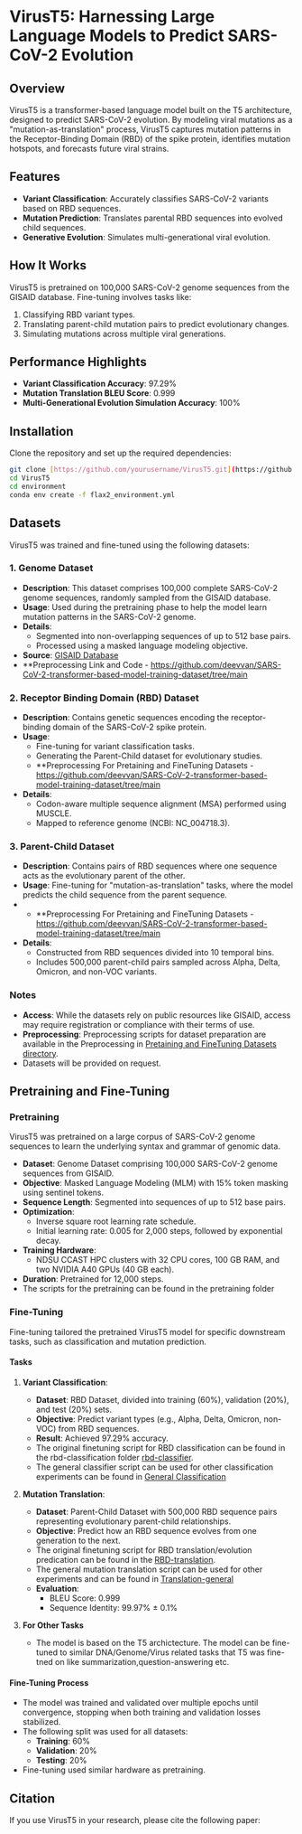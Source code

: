 # VirusT5: Harnessing Large Language Models to Predict SARS-CoV-2 Evolution  


## Overview  
VirusT5 is a transformer-based language model built on the T5 architecture, designed to predict SARS-CoV-2 evolution. By modeling viral mutations as a "mutation-as-translation" process, VirusT5 captures mutation patterns in the Receptor-Binding Domain (RBD) of the spike protein, identifies mutation hotspots, and forecasts future viral strains.  

## Features  
- **Variant Classification**: Accurately classifies SARS-CoV-2 variants based on RBD sequences.  
- **Mutation Prediction**: Translates parental RBD sequences into evolved child sequences.  
- **Generative Evolution**: Simulates multi-generational viral evolution.  


## How It Works  
VirusT5 is pretrained on 100,000 SARS-CoV-2 genome sequences from the GISAID database. Fine-tuning involves tasks like:  
1. Classifying RBD variant types.  
2. Translating parent-child mutation pairs to predict evolutionary changes.  
3. Simulating mutations across multiple viral generations.  

## Performance Highlights  
- **Variant Classification Accuracy**: 97.29%  
- **Mutation Translation BLEU Score**: 0.999  
- **Multi-Generational Evolution Simulation Accuracy**: 100%  

## Installation  
Clone the repository and set up the required dependencies:  
```bash  
git clone [https://github.com/yourusername/VirusT5.git](https://github.com/vrmarathe/VirusT5.git)  
cd VirusT5
cd environment
conda env create -f flax2_environment.yml
```
## Datasets  
VirusT5 was trained and fine-tuned using the following datasets:  

### 1. Genome Dataset  
- **Description**: This dataset comprises 100,000 complete SARS-CoV-2 genome sequences, randomly sampled from the GISAID database.  
- **Usage**: Used during the pretraining phase to help the model learn mutation patterns in the SARS-CoV-2 genome.  
- **Details**:  
  - Segmented into non-overlapping sequences of up to 512 base pairs.  
  - Processed using a masked language modeling objective.  
- **Source**: [GISAID Database](https://www.gisaid.org/)
- **Preprocessing Link and Code - https://github.com/deevvan/SARS-CoV-2-transformer-based-model-training-dataset/tree/main

### 2. Receptor Binding Domain (RBD) Dataset  
- **Description**: Contains genetic sequences encoding the receptor-binding domain of the SARS-CoV-2 spike protein.  
- **Usage**:  
  - Fine-tuning for variant classification tasks.  
  - Generating the Parent-Child dataset for evolutionary studies.
  - **Preprocessing For Pretaining and FineTuning Datasets - https://github.com/deevvan/SARS-CoV-2-transformer-based-model-training-dataset/tree/main  
- **Details**:  
  - Codon-aware multiple sequence alignment (MSA) performed using MUSCLE.  
  - Mapped to reference genome (NCBI: NC_004718.3).  

### 3. Parent-Child Dataset  
- **Description**: Contains pairs of RBD sequences where one sequence acts as the evolutionary parent of the other.  
- **Usage**: Fine-tuning for "mutation-as-translation" tasks, where the model predicts the child sequence from the parent sequence.
- - **Preprocessing For Pretaining and FineTuning Datasets - https://github.com/deevvan/SARS-CoV-2-transformer-based-model-training-dataset/tree/main  
- **Details**:  
  - Constructed from RBD sequences divided into 10 temporal bins.  
  - Includes 500,000 parent-child pairs sampled across Alpha, Delta, Omicron, and non-VOC variants.
    
    

### Notes  
- **Access**: While the datasets rely on public resources like GISAID, access may require registration or compliance with their terms of use.  
- **Preprocessing**: Preprocessing scripts for dataset preparation are available in the Preprocessing in [Pretaining and FineTuning Datasets directory](https://github.com/deevvan/SARS-CoV-2-transformer-based-model-training-dataset/tree/main).
- Datasets will be provided on request.
## Pretraining and Fine-Tuning  

### Pretraining  
VirusT5 was pretrained on a large corpus of SARS-CoV-2 genome sequences to learn the underlying syntax and grammar of genomic data.  
- **Dataset**: Genome Dataset comprising 100,000 SARS-CoV-2 genome sequences from GISAID.  
- **Objective**: Masked Language Modeling (MLM) with 15% token masking using sentinel tokens.  
- **Sequence Length**: Segmented into sequences of up to 512 base pairs.  
- **Optimization**:  
  - Inverse square root learning rate schedule.  
  - Initial learning rate: 0.005 for 2,000 steps, followed by exponential decay.  
- **Training Hardware**:  
  - NDSU CCAST HPC clusters with 32 CPU cores, 100 GB RAM, and two NVIDIA A40 GPUs (40 GB each).  
- **Duration**: Pretrained for 12,000 steps.
- The scripts for the pretraining can be found in the pretraining folder  

### Fine-Tuning  
Fine-tuning tailored the pretrained VirusT5 model for specific downstream tasks, such as classification and mutation prediction.  
#### Tasks  
1. **Variant Classification**:  
   - **Dataset**: RBD Dataset, divided into training (60%), validation (20%), and test (20%) sets.  
   - **Objective**: Predict variant types (e.g., Alpha, Delta, Omicron, non-VOC) from RBD sequences.  
   - **Result**: Achieved 97.29% accuracy.
   - The original finetuning script for RBD classification can be found in the rbd-classification folder [rbd-classifier](https://github.com/vrmarathe/VirusT5/tree/1d290a99f767fb5cb4bfd598b5fff7e1b348138a/rbd-classifier).
   - The general classifier  script can be used for other classification experiments can be found in [General Classification](https://github.com/vrmarathe/VirusT5/blob/1d290a99f767fb5cb4bfd598b5fff7e1b348138a/rbd-classifier/classifier-general.py)
      

2. **Mutation Translation**:  
   - **Dataset**: Parent-Child Dataset with 500,000 RBD sequence pairs representing evolutionary parent-child relationships.  
   - **Objective**: Predict how an RBD sequence evolves from one generation to the next.
   - The original finetuning script for RBD translation/evolution predication can be found in the [RBD-translation](https://github.com/vrmarathe/VirusT5/tree/1d290a99f767fb5cb4bfd598b5fff7e1b348138a/rbd-translation).
   - The general mutation translation  script can be used for other experiments and can be found in [Translation-general](https://github.com/vrmarathe/VirusT5/blob/1d290a99f767fb5cb4bfd598b5fff7e1b348138a/rbd-translation/translation-general.py)
   - **Evaluation**:  
     - BLEU Score: 0.999  
     - Sequence Identity: 99.97% ± 0.1%
3. **For Other Tasks**
     - The model is based on the T5 archictecture. The model can be fine-tuned to similar DNA/Genome/Virus related tasks that T5 was fine-tned on like summarization,question-answering etc. 

#### Fine-Tuning Process  
- The model was trained and validated over multiple epochs until convergence, stopping when both training and validation losses stabilized.  
- The following split was used for all datasets:  
  - **Training**: 60%  
  - **Validation**: 20%  
  - **Testing**: 20%  
- Fine-tuning used similar hardware as pretraining.

  
## Citation  
If you use VirusT5 in your research, please cite the following paper:  







